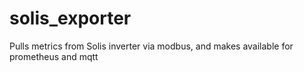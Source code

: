 # solis_exporter
Pulls metrics from Solis inverter via modbus, and makes available for prometheus and mqtt
